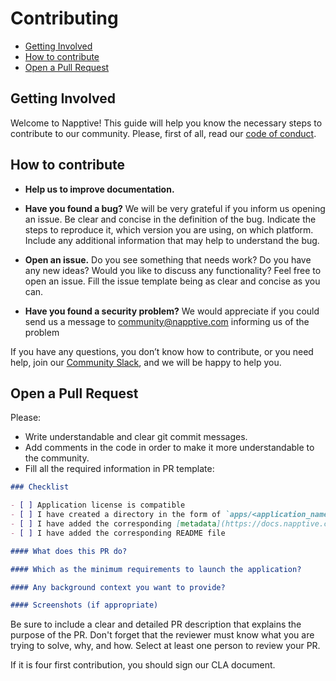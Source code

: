 # Contributing

- [Getting Involved](#getting-involved)
- [How to contribute](#how-to-contribute)
- [Open a Pull Request](#open-a-pull-request)

## Getting Involved

Welcome to Napptive! This guide will help you know the necessary steps to contribute to our community.
Please, first of all, read our [code of conduct](code-of-conduct.md).

## How to contribute

- __Help us to improve documentation.__

- __Have you found a bug?__
We will be very grateful if you inform us opening an issue.
Be clear and concise in the definition of the bug. Indicate the steps to reproduce it, which version you are using, on which platform. Include any additional information that may help to understand the bug.
  
- __Open an issue.__
Do you see something that needs work? Do you have any new ideas? Would you like to discuss any functionality? Feel free to open an issue. Fill the issue template being as clear and concise as you can.

- __Have you found a security problem?__
We would appreciate if you could send us a message to community@napptive.com informing us of the problem

If you have any questions, you don’t know how to contribute, or you need help, join our [Community Slack](https://slack.napptive.com/), and we will be happy to help you.

## Open a Pull Request

Please:

- Write understandable and clear git commit messages.
- Add comments in the code in order to make it more understandable to the community.
- Fill all the required information in PR template:

```md
### Checklist

- [ ] Application license is compatible
- [ ] I have created a directory in the form of `apps/<application_name>/<version>`
- [ ] I have added the corresponding [metadata](https://docs.napptive.com/catalog/application_metadata.html) file
- [ ] I have added the corresponding README file

#### What does this PR do?

#### Which as the minimum requirements to launch the application?

#### Any background context you want to provide?

#### Screenshots (if appropriate)

```

Be sure to include a clear and detailed PR description that explains the purpose of the PR. Don't forget that the reviewer must know what you are trying to solve, why, and how. Select at least one person to review your PR.

If it is four first contribution, you should sign our CLA document.
